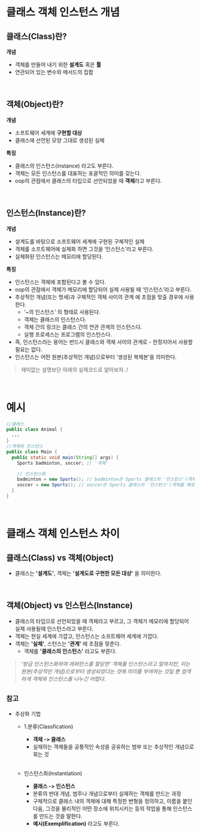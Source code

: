 # 클래스 객체 인스턴스 개념

## 클래스(Class)란?
**개념**
+ 객체를 만들어 내기 위한 **설계도** 혹은 **툴**
+ 연관되어 있는 변수와 메서드의 집합  

<br>

## 객체(Object)란?
**개념**
- 소프트웨어 세계에 **구현할 대상**
- 클래스에 선언된 모양 그대로 생성된 실체  

**특징**
- 클래스의 인스턴스(instance) 라고도 부른다.
- 객체는 모든 인스턴스를 대표하는 포괄적인 의미를 갖는다.
- oop의 관점에서 클래스의 타입으로 선언되었을 때 **객체**라고 부른다.  

<br>

## 인스턴스(Instance)란?
**개념**
- 설계도를 바탕으로 소프트웨어 세계에 구현된 구체적인 실체
- 객체를 소프트웨어에 실체화 하면 그것을 ‘인스턴스’라고 부른다.
- 실체화된 인스턴스는 메모리에 할당된다.

**특징**
- 인스턴스는 객체에 포함된다고 볼 수 있다.
- oop의 관점에서 객체가 메모리에 할당되어 실제 사용될 때 ‘인스턴스’라고 부른다.
- 추상적인 개념(또는 명세)과 구체적인 객체 사이의 관계 에 초점을 맞출 경우에 사용한다.
  - ‘~의 인스턴스’ 의 형태로 사용된다.
  - 객체는 클래스의 인스턴스다.
  - 객체 간의 링크는 클래스 간의 연관 관계의 인스턴스다.
  - 실행 프로세스는 프로그램의 인스턴스다.
- 즉, 인스턴스라는 용어는 반드시 클래스와 객체 사이의 관계로 - 한정지어서 사용할 필요는 없다.
- 인스턴스는 어떤 원본(추상적인 개념)으로부터 ‘생성된 복제본’을 의미한다.

> 재미없는 설명보단 아래의 실제코드로 알아보자..!

<br>

# 예시
```java
//클래스
public class Animal {
  ...
}
//객체와 인스턴스
public class Main {
  public static void main(String[] args) {
    Sports badminton, soccer; // '객체'

    // 인스턴스화
    badminton = new Sports(); // badminton은 Sports 클래스의 '인스턴스'(객체를 메모리에 할당)
    soccer = new Sports(); // soccer은 Sports 클래스의 '인스턴스'(객체를 메모리에 할당)
  }
}
```

<br>

# 클래스 객체 인스턴스 차이
## **클래스(Class)** vs **객체(Object)**
- 클래스는 **'설계도'**, 객체는 **'설계도로 구현한 모든 대상'** 을 의미한다.

<br>

## **객체(Object)** vs **인스턴스(Instance)**
- 클래스의 타입으로 선언되었을 때 객체라고 부르고, 그 객체가 메모리에 할당되어 실제 사용될때 인스턴스라고 부른다.
- 객체는 현실 세계에 가깝고, 인스턴스는 소프트웨어 세계에 가깝다.
- 객체는 **'실체'**, 스턴스는 **'관계'** 에 초점을 맞춘다.
  - 객체를 **'클래스의 인스턴스'** 라고도 부른다.

>*'방금 인스턴스화하여 레퍼런스를 할당한' 객체를 인스턴스라고 말하지만, 이는 원본(추상적인 개념)으로부터 생성되었다는 것에 의미를 부여하는 것일 뿐 엄격하게 객체와 인스턴스를 나누긴 어렵다.*

## `참고`
- 추상화 기법
  - 1.분류(Classfication)
    - **객체 -> 클래스**
    - 실재하는 객체들을 공통적인 속성을 공유하는 범부 또는 추상적인 개념으로 묶는 것

    <br>

  - 인스턴스화(Instantiation)
    - **클래스 -> 인스턴스**
    - 분류의 반대 개념, 범주나 개념으로부터 실재하는 객체를 만드는 과정
    - 구체적으로 클래스 내의 객체에 대해 특정한 변형을 정의하고, 이름을 붙인 다음, 그것을 물리적인 어떤 장소에 위치시키는 등의 작업을 통해 인스턴스를 만드는 것을 말한다.
    - **예시(Exemplification)** 라고도 부른다.   









